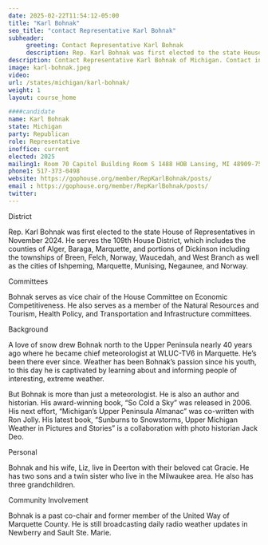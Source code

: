 ```yaml
---
date: 2025-02-22T11:54:12-05:00
title: "Karl Bohnak"
seo_title: "contact Representative Karl Bohnak"
subheader:
     greeting: Contact Representative Karl Bohnak
     description: Rep. Karl Bohnak was first elected to the state House of Representatives in November 2024. He serves the 109th House District, which includes the counties of Alger, Baraga, Marquette, and portions of Dickinson including the townships of Breen, Felch, Norway, Waucedah, and West Branch as well as the cities of Ishpeming, Marquette, Munising, Negaunee, and Norway.
description: Contact Representative Karl Bohnak of Michigan. Contact information for Karl Bohnak includes email address, phone number, and mailing address.
image: karl-bohnak.jpeg
video:
url: /states/michigan/karl-bohnak/
weight: 1
layout: course_home

####candidate
name: Karl Bohnak
state: Michigan
party: Republican
role: Representative
inoffice: current
elected: 2025
mailing1: Room 70 Capitol Building Room S 1488 HOB Lansing, MI 48909-7514
phone1: 517-373-0498
website: https://gophouse.org/member/RepKarlBohnak/posts/
email : https://gophouse.org/member/RepKarlBohnak/posts/
twitter: 
---
```

District

Rep. Karl Bohnak was first elected to the state House of Representatives in November 2024. He serves the 109th House District, which includes the counties of Alger, Baraga, Marquette, and portions of Dickinson including the townships of Breen, Felch, Norway, Waucedah, and West Branch as well as the cities of Ishpeming, Marquette, Munising, Negaunee, and Norway.

Committees

Bohnak serves as vice chair of the House Committee on Economic Competitiveness. He also serves as a member of the Natural Resources and Tourism, Health Policy, and Transportation and Infrastructure committees.

Background

A love of snow drew Bohnak north to the Upper Peninsula nearly 40 years ago where he became chief meteorologist at WLUC-TV6 in Marquette. He’s been there ever since. Weather has been Bohnak’s passion since his youth, to this day he is captivated by learning about and informing people of interesting, extreme weather.

But Bohnak is more than just a meteorologist.  He is also an author and historian. His award-winning book, “So Cold a Sky” was released in 2006. His next effort, “Michigan’s Upper Peninsula Almanac” was co-written with Ron Jolly. His latest book, “Sunburns to Snowstorms, Upper Michigan Weather in Pictures and Stories” is a collaboration with photo historian Jack Deo.

Personal

Bohnak and his wife, Liz, live in Deerton with their beloved cat Gracie. He has two sons and a twin sister who live in the Milwaukee area. He also has three grandchildren.

Community Involvement

Bohnak is a past co-chair and former member of the United Way of Marquette County. He is still broadcasting daily radio weather updates in Newberry and Sault Ste. Marie.
